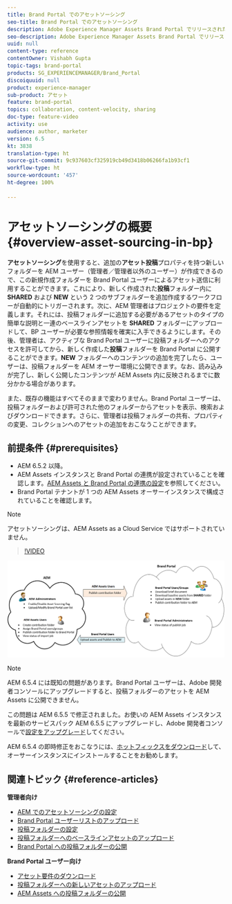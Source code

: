 ```yaml
---
title: Brand Portal でのアセットソーシング
seo-title: Brand Portal でのアセットソーシング
description: Adobe Experience Manager Assets Brand Portal でリリースされたアセットソーシング機能について説明します。
seo-description: Adobe Experience Manager Assets Brand Portal でリリースされたアセットソーシング機能について説明します。
uuid: null
content-type: reference
contentOwner: Vishabh Gupta
topic-tags: brand-portal
products: SG_EXPERIENCEMANAGER/Brand_Portal
discoiquuid: null
product: experience-manager
sub-product: アセット
feature: brand-portal
topics: collaboration, content-velocity, sharing
doc-type: feature-video
activity: use
audience: author, marketer
version: 6.5
kt: 3838
translation-type: ht
source-git-commit: 9c937603cf325919cb49d3418b06266fa1b93cf1
workflow-type: ht
source-wordcount: '457'
ht-degree: 100%

---
```



# アセットソーシングの概要 {#overview-asset-sourcing-in-bp}

**アセットソーシング**&#x200B;を使用すると、追加の&#x200B;**アセット投稿**&#x200B;プロパティを持つ新しいフォルダーを AEM ユーザー（管理者／管理者以外のユーザー）が作成できるので、この新規作成フォルダーを Brand Portal ユーザーによるアセット送信に利用することができます。これにより、新しく作成された&#x200B;**投稿**&#x200B;フォルダー内に **SHARED** および **NEW** という 2 つのサブフォルダーを追加作成するワークフローが自動的にトリガーされます。次に、AEM 管理者はプロジェクトの要件を定義します。それには、投稿フォルダーに追加する必要があるアセットのタイプの簡単な説明と一連のベースラインアセットを **SHARED** フォルダーにアップロードして、BP ユーザーが必要な参照情報を確実に入手できるようにします。その後、管理者は、アクティブな Brand Portal ユーザーに投稿フォルダーへのアクセスを許可してから、新しく作成した&#x200B;**投稿**&#x200B;フォルダーを Brand Portal に公開することができます。**NEW** フォルダーへのコンテンツの追加を完了したら、ユーザーは、投稿フォルダーを AEM オーサー環境に公開できます。なお、読み込みが完了し、新しく公開したコンテンツが AEM Assets 内に反映されるまでに数分かかる場合があります。

また、既存の機能はすべてそのままで変わりません。Brand Portal ユーザーは、投稿フォルダーおよび許可された他のフォルダーからアセットを表示、検索およびダウンロードできます。さらに、管理者は投稿フォルダーの共有、プロパティの変更、コレクションへのアセットの追加をおこなうことができます。

## 前提条件 {#prerequisites}

* AEM 6.5.2 以降。
* AEM Assets インスタンスと Brand Portal の連携が設定されていることを確認します。[AEM Assets と Brand Portal の連携の設定](../using/configure-aem-assets-with-brand-portal.md)を参照してください。
* Brand Portal テナントが 1 つの AEM Assets オーサーインスタンスで構成されていることを確認します。

>[!NOTE]
>
>アセットソーシングは、AEM Assets as a Cloud Service ではサポートされていません。


>[!VIDEO](https://video.tv.adobe.com/v/29365/?quality=12&captions=jpn)

![Brand Portal アセットソーシング](assets/asset-sourcing.png)


>[!NOTE]
>
>AEM 6.5.4 には既知の問題があります。Brand Portal ユーザーは、Adobe 開発者コンソールにアップグレードすると、投稿フォルダーのアセットを AEM Assets に公開できません。
>
>この問題は AEM 6.5.5 で修正されました。お使いの AEM Assets インスタンスを最新のサービスパック AEM 6.5.5 にアップグレードし、Adobe 開発者コンソールで[設定をアップグレード](https://docs.adobe.com/content/help/ja-JP/experience-manager-65/assets/brandportal/configure-aem-assets-with-brand-portal.html#upgrade-integration-65)してください。
>
>AEM 6.5.4 の即時修正をおこなうには、[ホットフィックスをダウンロード](https://www.adobeaemcloud.com/content/marketplace/marketplaceProxy.html?packagePath=/content/companies/public/adobe/packages/cq650/hotfix/cq-6.5.0-hotfix-33041)して、オーサーインスタンスにインストールすることをお勧めします。


## 関連トピック {#reference-articles}

**管理者向け**

* [AEM でのアセットソーシングの設定](brand-portal-configure-asset-sourcing.md)
* [Brand Portal ユーザーリストのアップロード](brand-portal-configure-asset-sourcing.md)
* [投稿フォルダーの設定](brand-portal-contribution-folder.md)
* [投稿フォルダーへのベースラインアセットのアップロード](brand-portal-upload-baseline-assets.md)
* [Brand Portal への投稿フォルダーの公開](brand-portal-publish-contribution-folder-to-brand-portal.md)

**Brand Portal ユーザー向け**

* [アセット要件のダウンロード](brand-portal-download-asset-requirements.md)
* [投稿フォルダーへの新しいアセットのアップロード](brand-portal-upload-assets-to-contribution-folder.md)
* [AEM Assets への投稿フォルダーの公開](brand-portal-publish-contribution-folder-to-aem-assets.md)
